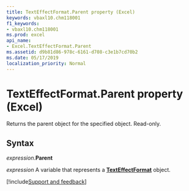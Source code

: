 ```yaml
---
title: TextEffectFormat.Parent property (Excel)
keywords: vbaxl10.chm118001
f1_keywords:
- vbaxl10.chm118001
ms.prod: excel
api_name:
- Excel.TextEffectFormat.Parent
ms.assetid: d9b81d86-978c-6161-d708-c3e1b7cd70b2
ms.date: 05/17/2019
localization_priority: Normal
---
```



# TextEffectFormat.Parent property (Excel)

Returns the parent object for the specified object. Read-only.


## Syntax

_expression_.**Parent**

_expression_ A variable that represents a **[TextEffectFormat](Excel.TextEffectFormat.md)** object.



[!include[Support and feedback](~/includes/feedback-boilerplate.md)]